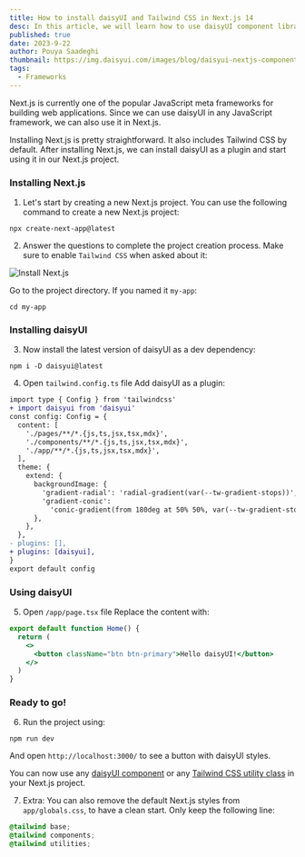 ```yaml
---
title: How to install daisyUI and Tailwind CSS in Next.js 14
desc: In this article, we will learn how to use daisyUI component library in Next.js.
published: true
date: 2023-9-22
author: Pouya Saadeghi
thumbnail: https://img.daisyui.com/images/blog/daisyui-nextjs-component-library.webp
tags:
  - Frameworks
---
```


Next.js is currently one of the popular JavaScript meta frameworks for building web applications. Since we can use daisyUI in any JavaScript framework, we can also use it in Next.js.

Installing Next.js is pretty straightforward. It also includes Tailwind CSS by default. After installing Next.js, we can install daisyUI as a plugin and start using it in our Next.js project.

### Installing Next.js

1. Let's start by creating a new Next.js project.
   You can use the following command to create a new Next.js project:

```
npx create-next-app@latest
```

2. Answer the questions to complete the project creation process.
   Make sure to enable `Tailwind CSS` when asked about it:

![Install Next.js](https://img.daisyui.com/images/blog/install-nextjs.webp)

Go to the project directory. If you named it `my-app`:

```
cd my-app
```

### Installing daisyUI

3. Now install the latest version of daisyUI as a dev dependency:

```
npm i -D daisyui@latest
```

4. Open `tailwind.config.ts` file
   Add daisyUI as a plugin:

```diff
import type { Config } from 'tailwindcss'
+ import daisyui from 'daisyui'
const config: Config = {
  content: [
    './pages/**/*.{js,ts,jsx,tsx,mdx}',
    './components/**/*.{js,ts,jsx,tsx,mdx}',
    './app/**/*.{js,ts,jsx,tsx,mdx}',
  ],
  theme: {
    extend: {
      backgroundImage: {
        'gradient-radial': 'radial-gradient(var(--tw-gradient-stops))',
        'gradient-conic':
          'conic-gradient(from 180deg at 50% 50%, var(--tw-gradient-stops))',
      },
    },
  },
- plugins: [],
+ plugins: [daisyui],
}
export default config

```

### Using daisyUI

5. Open `/app/page.tsx` file
   Replace the content with:

```jsx
export default function Home() {
  return (
    <>
      <button className="btn btn-primary">Hello daisyUI!</button>
    </>
  )
}
```

### Ready to go!

6. Run the project using:

```
npm run dev
```

And open `http://localhost:3000/` to see a button with daisyUI styles.

You can now use any [daisyUI component](https://daisyui.com/components/) or any [Tailwind CSS utility class](https://tailwindcss.com/) in your Next.js project.

7. Extra: You can also remove the default Next.js styles from `app/globals.css`, to have a clean start. Only keep the following line:

```css
@tailwind base;
@tailwind components;
@tailwind utilities;
```
